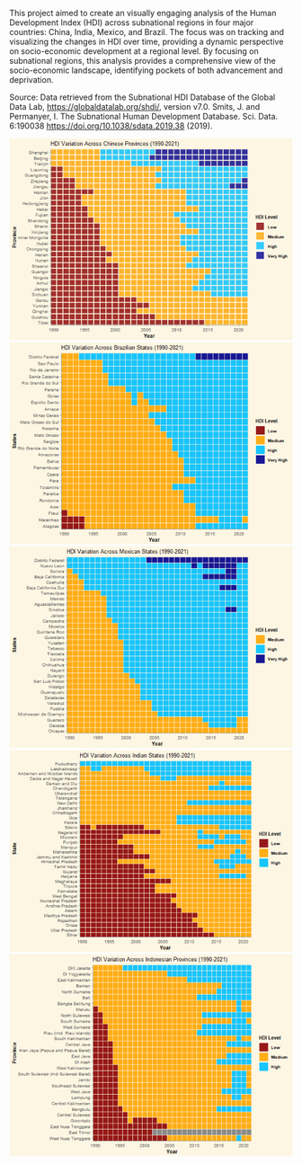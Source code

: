 This project aimed to create an visually engaging analysis of the Human
Development Index (HDI) across subnational regions in four major
countries: China, India, Mexico, and Brazil. The focus was on tracking
and visualizing the changes in HDI over time, providing a dynamic
perspective on socio-economic development at a regional level. By
focusing on subnational regions, this analysis provides a comprehensive
view of the socio-economic landscape, identifying pockets of both
advancement and deprivation.

Source: Data retrieved from the Subnational HDI Database of the Global
Data Lab, <https://globaldatalab.org/shdi/>, version v7.0. Smits, J. and
Permanyer, I. The Subnational Human Development Database. Sci. Data.
6:190038 <https://doi.org/10.1038/sdata.2019.38> (2019).

![](README_files/figure-markdown_strict/test-1.png)![](README_files/figure-markdown_strict/test-2.png)![](README_files/figure-markdown_strict/test-3.png)![](README_files/figure-markdown_strict/test-4.png)![](README_files/figure-markdown_strict/test-5.png)
